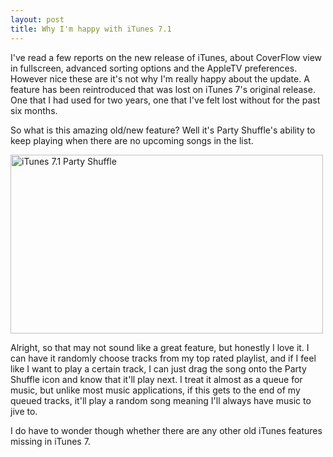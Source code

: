```yaml
---
layout: post
title: Why I'm happy with iTunes 7.1
---
```


I've read a few reports on the new release of iTunes, about CoverFlow view in fullscreen, advanced sorting options and the AppleTV preferences. However nice these are it's not why I'm really happy about the update. A feature has been reintroduced that was lost on iTunes 7's original release. One that I had used for two years, one that I've felt lost without for the past six months.

So what is this amazing old/new feature? Well it's Party Shuffle's ability to keep playing when there are no upcoming songs in the list.

<a href="http://www.flickr.com/photos/18319588@N00/412673409/" title="iTunes 7.1 Party Shuffle"><img src="http://farm1.static.flickr.com/187/412673409_4ab3446d65.jpg" width="500" height="286" alt="iTunes 7.1 Party Shuffle" /></a>

Alright, so that may not sound like a great feature, but honestly I love it. I can have it randomly choose tracks from my top rated playlist, and if I feel like I want to play a certain track, I can just drag the song onto the Party Shuffle icon and know that it'll play next. I treat it almost as a queue for music, but unlike most music applications, if this gets to the end of my queued tracks, it'll play a random song meaning I'll always have music to jive to.

I do have to wonder though whether there are any other old iTunes features missing in iTunes 7.
